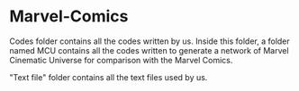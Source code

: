 # Marvel-Comics
Codes folder contains all the codes written by us. Inside this folder, a folder named MCU contains all the codes written to generate a network of Marvel Cinematic Universe for comparison with the Marvel Comics.



"Text file" folder contains all the text files used by us.
